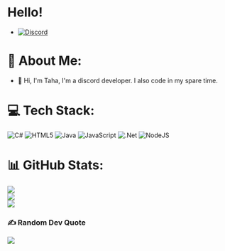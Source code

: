 # Hello!
- [![Discord](https://r.resimlink.com/3HUsC.png)](https://discord.com/users/797108592905551943)

# 💫 About Me:
- 🔱 Hi, I'm Taha, I'm a discord developer. I also code in my spare time.


# 💻 Tech Stack:
![C#](https://img.shields.io/badge/c%23-%23239120.svg?style=plastic&logo=csharp&logoColor=white) ![HTML5](https://img.shields.io/badge/html5-%23E34F26.svg?style=plastic&logo=html5&logoColor=white) ![Java](https://img.shields.io/badge/java-%23ED8B00.svg?style=plastic&logo=openjdk&logoColor=white) ![JavaScript](https://img.shields.io/badge/javascript-%23323330.svg?style=plastic&logo=javascript&logoColor=%23F7DF1E) ![.Net](https://img.shields.io/badge/.NET-5C2D91?style=plastic&logo=.net&logoColor=white) ![NodeJS](https://img.shields.io/badge/node.js-6DA55F?style=plastic&logo=node.js&logoColor=white)
# 📊 GitHub Stats:
![](https://github-readme-stats.vercel.app/api?username=Taha&theme=dark&hide_border=false&include_all_commits=false&count_private=false)<br/>
![](https://github-readme-streak-stats.herokuapp.com/?user=Taha&theme=dark&hide_border=false)<br/>
![](https://github-readme-stats.vercel.app/api/top-langs/?username=Taha&theme=dark&hide_border=false&include_all_commits=false&count_private=false&layout=compact)

### ✍️ Random Dev Quote
![](https://quotes-github-readme.vercel.app/api?type=horizontal&theme=dark)

<!-- Proudly created with GPRM ( https://gprm.itsvg.in ) -->

